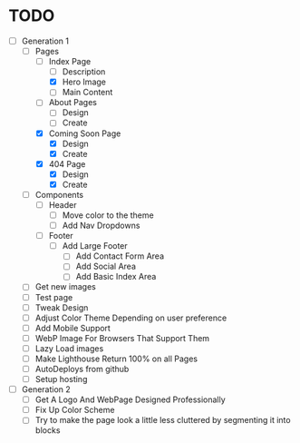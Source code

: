 # TODO
+ [ ] Generation 1
  + [ ] Pages
    + [ ] Index Page
      + [ ] Description
      + [x] Hero Image
      + [ ] Main Content
    + [ ] About Pages
      + [ ] Design
      + [ ] Create
    + [x] Coming Soon Page
      + [x] Design
      + [x] Create
    + [x] 404 Page
      + [x] Design
      + [x] Create
  + [ ] Components
    + [ ] Header
      + [ ] Move color to the theme
      + [ ] Add Nav Dropdowns
    + [ ] Footer
      + [ ] Add Large Footer
        + [ ] Add Contact Form Area
        + [ ] Add Social Area
        + [ ] Add Basic Index Area
  + [ ] Get new images
  + [ ] Test page
  + [ ] Tweak Design
  + [ ] Adjust Color Theme Depending on user preference
  + [ ] Add Mobile Support
  + [ ] WebP Image For Browsers That Support Them
  + [ ] Lazy Load images
  + [ ] Make Lighthouse Return 100% on all Pages
  + [ ] AutoDeploys from github
  + [ ] Setup hosting
+ [ ] Generation 2
  + [ ] Get A Logo And WebPage Designed Professionally
  + [ ] Fix Up Color Scheme
  + [ ] Try to make the page look a little less cluttered by segmenting it into blocks